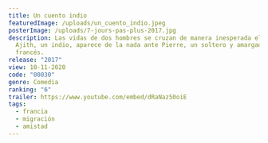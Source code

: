 ```yaml
---
title: Un cuento indio
featuredImage: /uploads/un_cuento_indio.jpeg
posterImage: /uploads/7-jours-pas-plus-2017.jpg
description: Las vidas de dos hombres se cruzan de manera inesperada el día que
  Ajith, un indio, aparece de la nada ante Pierre, un soltero y amargado
  francés.
release: "2017"
view: 10-11-2020
code: "00030"
genre: Comedia
ranking: "6"
trailer: https://www.youtube.com/embed/dRaNaz50oiE
tags:
  - francia
  - migración
  - amistad
---
```

